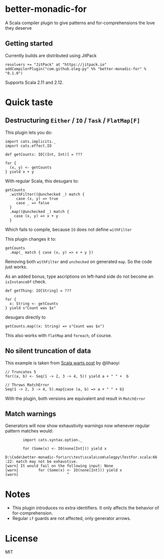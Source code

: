# better-monadic-for
A Scala compiler plugin to give patterns and for-comprehensions the love they deserve

## Getting started
Currently builds are distributed using JitPack
```
resolvers += "JitPack" at "https://jitpack.io"
addCompilerPlugin("com.github.oleg-py" %% "better-monadic-for" % "0.1.0")
```
Supports Scala 2.11 and 2.12.

# Quick taste
## Destructuring `Either` / `IO` / `Task` / `FlatMap[F]`

This plugin lets you do:
```
import cats.implicits._
import cats.effect.IO

def getCounts: IO[(Int, Int)] = ???

for {
  (x, y) <- getCounts
} yield x + y
```

With regular Scala, this desugars to:
```
getCounts
  .withFilter((@unchecked _) match {
     case (x, y) => true
     case _ => false
  }
  .map((@unchecked _) match {
    case (x, y) => x + y
  }
```

Which fails to compile, because `IO` does not define `withFilter`

This plugin changes it to:
```
getCounts
  .map(_ match { case (x, y) => x + y })
```
Removing both `withFilter` and `unchecked` on generated `map`. So the code just works.

As an added bonus, type ascriptions on left-hand side do not become an `isInstanceOf` check.

```
def getThing: IO[String] = ???

for {
  x: String <- getCounts
} yield s"Count was $x"
```

desugars directly to

```
getCounts.map((x: String) => s"Count was $x")
```

This also works with `flatMap` and `foreach`, of course.

## No silent truncation of data

This example is taken from [Scala warts post](http://www.lihaoyi.com/post/WartsoftheScalaProgrammingLanguage.html#conflating-total-destructuring-with-partial-pattern-matching) by @lihaoyi
```
// Truncates 5
for((a, b) <- Seq(1 -> 2, 3 -> 4, 5)) yield a + " " +  b

// Throws MatchError
Seq(1 -> 2, 3 -> 4, 5).map{case (a, b) => a + " " + b}
```

With the plugin, both versions are equivalent and result in `MatchError`

## Match warnings
Generators will now show exhaustivity warnings now whenever regular pattern matches would:

```
        import cats.syntax.option._

        for (Some(x) <- IO(none[Int])) yield x
```

```
D:\Code\better-monadic-for\src\test\scala\com\olegpy\TestFor.scala:66
:22: match may not be exhaustive.
[warn] It would fail on the following input: None
[warn]         for (Some(x) <- IO(none[Int])) yield x
[warn]                      ^
```

# Notes
- This plugin introduces no extra identifiers. It only affects the behavior of for-comprehension.
- Regular `if` guards are not affected, only generator arrows.



# License
MIT